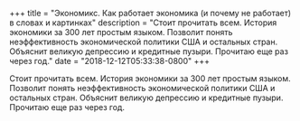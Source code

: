 
+++
title = "Экономикс. Как работает экономика (и почему не работает) в словах и картинках"
description = "Стоит прочитать всем. История экономики за 300 лет простым языком. Позволит понять неэффективность экономической политики США и остальных стран. Объяснит великую депрессию и кредитные пузыри. Прочитаю еще раз через год."
date = "2018-12-12T05:33:38-0800"
+++

Стоит прочитать всем. История экономики за 300 лет простым языком. Позволит понять неэффективность экономической политики США и остальных стран. Объяснит великую депрессию и кредитные пузыри. Прочитаю еще раз через год.
